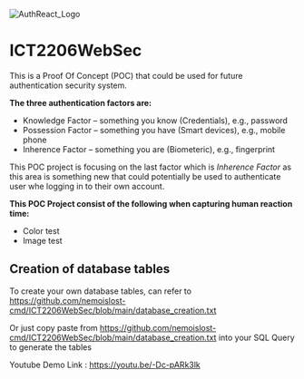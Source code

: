 ![AuthReact_Logo](https://user-images.githubusercontent.com/80101304/224110656-8d47eeba-b086-4255-859d-fb1309deed22.png)
# ICT2206WebSec

This is a Proof Of Concept (POC) that could be used for future authentication security system. 

**The three authentication factors are:**
* Knowledge Factor – something you know (Credentials), e.g., password
* Possession Factor – something you have (Smart devices), e.g., mobile phone
* Inherence Factor – something you are (Biometeric), e.g., fingerprint

This POC project is focusing on the last factor which is *Inherence Factor* as this area is something new that could potentially be used to authenticate user whe logging in to their own account. 

**This POC Project consist of the following when capturing human reaction time:**
* Color test 
* Image test  

## Creation of database tables
To create your own database tables, can refer to <https://github.com/nemoislost-cmd/ICT2206WebSec/blob/main/database_creation.txt>

Or just copy paste from <https://github.com/nemoislost-cmd/ICT2206WebSec/blob/main/database_creation.txt> into your SQL Query to generate the tables

Youtube Demo Link : https://youtu.be/-Dc-pARk3lk
